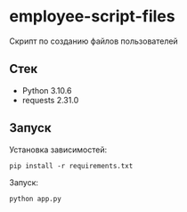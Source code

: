 # employee-script-files

Скрипт по созданию файлов пользователей

## Стек

- Python 3.10.6
- requests 2.31.0

## Запуск

Установка зависимостей:

```
pip install -r requirements.txt
```

Запуск:
```
python app.py
```
